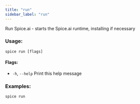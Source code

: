 ```yaml
---
title: "run"
sidebar_label: "run"
---
```

Run Spice.ai - starts the Spice.ai runtime, installing if necessary

### Usage:
```shell 
spice run [flags]
```

#### Flags:
  - `-h`, `--help`   Print this help message

### Examples:
```shell
spice run
```

